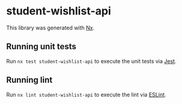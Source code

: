 # student-wishlist-api

This library was generated with [Nx](https://nx.dev).

## Running unit tests

Run `nx test student-wishlist-api` to execute the unit tests via [Jest](https://jestjs.io).

## Running lint

Run `nx lint student-wishlist-api` to execute the lint via [ESLint](https://eslint.org/).
